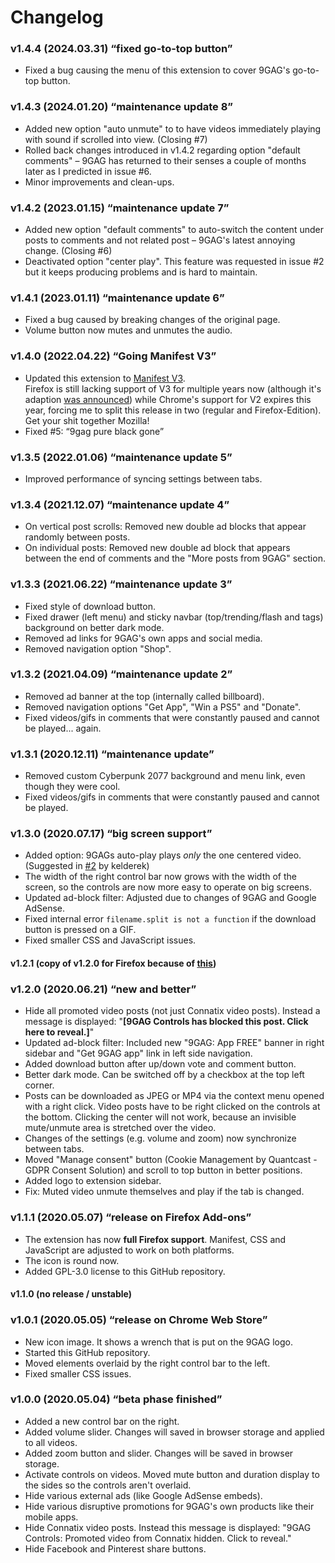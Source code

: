 # Changelog

### v1.4.4 (2024.03.31) “fixed go-to-top button”
- Fixed a bug causing the menu of this extension to cover 9GAG's go-to-top button.

### v1.4.3 (2024.01.20) “maintenance update 8”
- Added new option "auto unmute" to to have videos immediately playing with sound if scrolled into view. (Closing #7)
- Rolled back changes introduced in v1.4.2 regarding option "default comments" – 9GAG has returned to their senses a couple of months later as I predicted in issue #6.
- Minor improvements and clean-ups.

### v1.4.2 (2023.01.15) “maintenance update 7”
- Added new option "default comments" to auto-switch the content under posts to comments and not related post – 9GAG's latest annoying change. (Closing #6)
- Deactivated option "center play". This feature was requested in issue #2 but it keeps producing problems and is hard to maintain.

### v1.4.1 (2023.01.11) “maintenance update 6”
- Fixed a bug caused by breaking changes of the original page.
- Volume button now mutes and unmutes the audio.

### v1.4.0 (2022.04.22) “Going Manifest V3”
- Updated this extension to [Manifest V3](https://developer.chrome.com/docs/extensions/mv3/intro/).  
  Firefox is still lacking support of V3 for multiple years now (although it's adaption [was announced](https://blog.mozilla.org/addons/2021/05/27/manifest-v3-update/)) while Chrome's support for V2 expires this year, forcing me to split this release in two (regular and Firefox-Edition). Get your shit together Mozilla!
- Fixed #5: “9gag pure black gone”

### v1.3.5 (2022.01.06) “maintenance update 5”
- Improved performance of syncing settings between tabs.

### v1.3.4 (2021.12.07) “maintenance update 4”
- On vertical post scrolls: Removed new double ad blocks that appear randomly between posts.
- On individual posts: Removed new double ad block that appears between the end of comments and the "More posts from 9GAG" section.

### v1.3.3 (2021.06.22) “maintenance update 3”
- Fixed style of download button.
- Fixed drawer (left menu) and sticky navbar (top/trending/flash and tags) background on better dark mode.
- Removed ad links for 9GAG's own apps and social media.
- Removed navigation option "Shop".

### v1.3.2 (2021.04.09) “maintenance update 2”
- Removed ad banner at the top (internally called billboard).
- Removed navigation options "Get App", "Win a PS5" and "Donate".
- Fixed videos/gifs in comments that were constantly paused and cannot be played... again.

### v1.3.1 (2020.12.11) “maintenance update”
- Removed custom Cyberpunk 2077 background and menu link, even though they were cool.
- Fixed videos/gifs in comments that were constantly paused and cannot be played.

### v1.3.0 (2020.07.17) “big screen support”
- Added option: 9GAGs auto-play plays _only_ the one centered video. (Suggested in [#2](https://github.com/niklas-englert/9GAG-Controls/issues/2) by kelderek)
- The width of the right control bar now grows with the width of the screen, so the controls are now more easy to operate on big screens.
- Updated ad-block filter: Adjusted due to changes of 9GAG and Google AdSense.
- Fixed internal error `filename.split is not a function` if the download button is pressed on a GIF.
- Fixed smaller CSS and JavaScript issues.

#### v1.2.1 (copy of v1.2.0 for Firefox because of [this](https://discourse.mozilla.org/t/-/62570))

### v1.2.0 (2020.06.21) “new and better”
- Hide all promoted video posts (not just Connatix video posts). Instead a message is displayed: "**[9GAG Controls has blocked this post. Click here to reveal.]**"
- Updated ad-block filter: Included new "9GAG: App FREE" banner in right sidebar and "Get 9GAG app" link in left side navigation.
- Added download button after up/down vote and comment button.
- Better dark mode. Can be switched off by a checkbox at the top left corner.
- Posts can be downloaded as JPEG or MP4 via the context menu opened with a right click. Video posts have to be right clicked on the controls at the bottom. Clicking the center will not work, because an invisible mute/unmute area is stretched over the video.
- Changes of the settings (e.g. volume and zoom) now synchronize between tabs.
- Moved "Manage consent" button (Cookie Management by Quantcast - GDPR Consent Solution) and scroll to top button in better positions.
- Added logo to extension sidebar.
- Fix: Muted video unmute themselves and play if the tab is changed.

### v1.1.1 (2020.05.07) “release on Firefox Add-ons”
- The extension has now **full Firefox support**. Manifest, CSS and JavaScript are adjusted to work on both platforms.
- The icon is round now.
- Added GPL-3.0 license to this GitHub repository.

#### v1.1.0 (no release / unstable)

### v1.0.1 (2020.05.05) “release on Chrome Web Store”
- New icon image. It shows a wrench that is put on the 9GAG logo.
- Started this GitHub repository.
- Moved elements overlaid by the right control bar to the left.
- Fixed smaller CSS issues.

### v1.0.0 (2020.05.04) “beta phase finished”
- Added a new control bar on the right.
- Added volume slider. Changes will saved in browser storage and applied to all videos.
- Added zoom button and slider. Changes will be saved in browser storage.
- Activate controls on videos. Moved mute button and duration display to the sides so the controls aren't overlaid.
- Hide various external ads (like Google AdSense embeds).
- Hide various disruptive promotions for 9GAG's own products like their mobile apps.
- Hide Connatix video posts. Instead this message is displayed: "9GAG Controls: Promoted video from Connatix hidden. Click to reveal."
- Hide Facebook and Pinterest share buttons.
